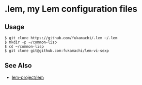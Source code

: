 # .lem, my Lem configuration files

## Usage

```shell
$ git clone https://github.com/fukamachi/.lem ~/.lem
$ mkdir -p ~/common-lisp
$ cd ~/common-lisp
$ git clone git@github.com:fukamachi/lem-vi-sexp
```

## See Also

* [lem-project/lem](https://github.com/lem-project/lem)
